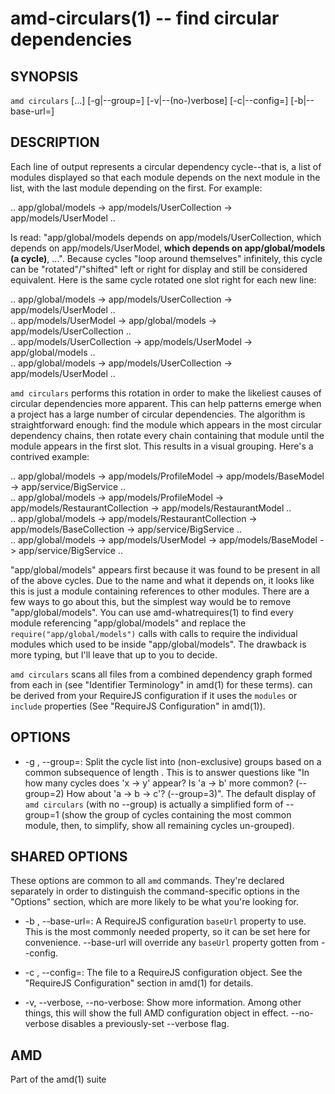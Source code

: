 amd-circulars(1) -- find circular dependencies
==============================================


SYNOPSIS
--------

`amd circulars` [<pool>...] [-g|--group=<num>] [-v|--(no-)verbose]
                [-c|--config=<path>] [-b|--base-url=<url>]


DESCRIPTION
-----------

Each line of output represents a circular dependency cycle--that is, a list of
modules displayed so that each module depends on the next module in the list,
with the last module depending on the first. For example:

.. app/global/models -> app/models/UserCollection -> app/models/UserModel ..

Is read: "app/global/models depends on app/models/UserCollection, which depends
on app/models/UserModel, **which depends on app/global/models (a cycle)**, ...".
Because cycles "loop around themselves" infinitely, this cycle can be
"rotated"/"shifted" left or right for display and still be considered
equivalent. Here is the same cycle rotated one slot right for each new line:

.. app/global/models -> app/models/UserCollection -> app/models/UserModel ..<br>
.. app/models/UserModel -> app/global/models -> app/models/UserCollection ..<br>
.. app/models/UserCollection -> app/models/UserModel -> app/global/models ..<br>
.. app/global/models -> app/models/UserCollection -> app/models/UserModel ..<br>

`amd circulars` performs this rotation in order to make the likeliest causes of
circular dependencies more apparent. This can help patterns emerge when a
project has a large number of circular dependencies. The algorithm is
straightforward enough: find the module which appears in the most circular
dependency chains, then rotate every chain containing that module until the
module appears in the first slot. This results in a visual grouping. Here's a
contrived example:

.. app/global/models -> app/models/ProfileModel -> app/models/BaseModel -> app/service/BigService ..<br>
.. app/global/models -> app/models/ProfileModel -> app/models/RestaurantCollection -> app/models/RestaurantModel ..<br>
.. app/global/models -> app/models/RestaurantCollection -> app/models/BaseCollection -> app/service/BigService ..<br>
.. app/global/models -> app/models/UserModel -> app/models/BaseModel -> app/service/BigService ..<br>

"app/global/models" appears first because it was found to be present in all of
the above cycles. Due to the name and what it depends on, it looks like this is
just a module containing references to other modules. There are a few ways to
go about this, but the simplest way would be to remove "app/global/models". You
can use amd-whatrequires(1) to find every module referencing
"app/global/models" and replace the `require("app/global/models")` calls with
calls to require the individual modules which used to be inside
"app/global/models". The drawback is more typing, but I'll leave that up to you
to decide.

`amd circulars` scans all files from a combined dependency graph formed from
each <module> in <pool> (see "Identifier Terminology" in amd(1) for these
terms). <pool> can be derived from your RequireJS configuration if it uses the
`modules` or `include` properties (See "RequireJS Configuration" in amd(1)).


OPTIONS
-------

* -g <num>, --group=<num>:
  Split the cycle list into (non-exclusive) groups based on a common
  subsequence of length <num>. This is to answer questions like "In how many
  cycles does 'x -> y' appear? Is 'a -> b' more common? (--group=2) How about
  'a -> b -> c'? (--group=3)". The default display of `amd circulars` (with no
  --group) is actually a simplified form of --group=1 (show the group of cycles
  containing the most common module, then, to simplify, show all remaining
  cycles un-grouped).


SHARED OPTIONS
--------------

These options are common to all `amd` commands. They're declared separately in
order to distinguish the command-specific options in the "Options" section,
which are more likely to be what you're looking for.

* -b <path>, --base-url=<path>:
  A RequireJS configuration `baseUrl` property to use. This is the most
  commonly needed property, so it can be set here for convenience. --base-url
  will override any `baseUrl` property gotten from --config.

* -c <path>, --config=<path>:
  The file <path> to a RequireJS configuration object. See the "RequireJS
  Configuration" section in amd(1) for details.

* -v, --verbose, --no-verbose:
  Show more information. Among other things, this will show the full AMD
  configuration object in effect. --no-verbose disables a previously-set
  --verbose flag.


AMD
---

Part of the amd(1) suite
